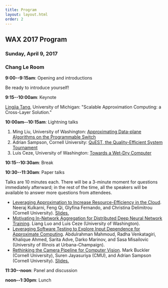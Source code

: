 ```yaml
---
title: Program
layout: layout.html
order: 2
---
```

## WAX 2017 Program

### Sunday, April 9, 2017
### Chang Le Room

**9:00--9:15am**: Opening and introductions

Be ready to introduce yourself!

**9:15--10:00am**: Keynote

[Lingjia Tang](http://www.lingjia.org), University of Michigan:
"Scalable Approximation Computing: a Cross-Layer Solution."

**10:00am--10:15am**: Lightning talks

1. Ming Liu, University of Washington: [Approximating Data-plane Algorithms on the Programmable Switch](lightning/liu.pdf)
2. Adrian Sampson, Cornell University: [QuEST, the Quality-Efficient System Tournament](lightning/sampson.pdf)
3. Luis Ceze, University of Washington: [Towards a Wet-Dry Computer](lightning/ceze.pdf)

**10:15--10:30am**: Break

**10:30--11:30am**: Paper talks

Talks are 10 minutes each.
There will be a 3-minute moment for questions immediately afterward; in the rest of the time, all the speakers will be available to answer more questions from attendees.

* [Leveraging Approximation to Increase Resource-Efficiency in the Cloud](papers/kulkarni.pdf).
  Neeraj Kulkarni, Feng Qi, Glyfina Fernando, and Christina Delimitrou (Cornell University).
  [Slides.](slides/delimitrou.pdf)
* [Motivating In-Network Aggregation for Distributed Deep Neural Network Training](papers/luo.pdf).
  Liang Luo and Luis Ceze (University of Washington).
* [Leveraging Software Testing to Explore Input Dependence for Approximate Computing](papers/mahmoud.pdf).
  Abdulrahman Mahmoud, Radha Venkatagiri, Khalique Ahmed, Sarita Adve, Darko Marinov, and Sasa Misailovic (University of Illinois at Urbana-Champaign).
* [Rethinking the Camera Pipeline for Computer Vision](papers/buckler.pdf).
  Mark Buckler (Cornell University), Suren Jayasuriya (CMU), and Adrian Sampson (Cornell University).
  [Slides.](slides/sampson.pdf)

**11:30--noon**: Panel and discussion

**noon--1:30pm**: Lunch
